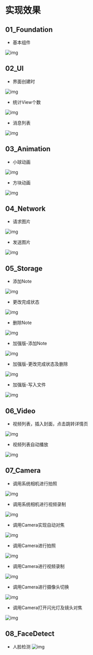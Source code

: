 # 实现效果

## 01_Foundation

* 基本组件

![img](././01_Foundation/pics/homework_20190118.gif)

## 02_UI

* 界面创建时

![img](./02_UI/pics/homework_exercise1_20190119.gif)

* 统计View个数

![img](./02_UI/pics/homework_exercise2_20190119.gif)

* 消息列表

![img](./02_UI/pics/homework_exercise3_20190119.gif)

## 03_Animation

* 小球动画

![img](./03_Animation/pics/homework_erercise1_20190121.gif)

* 方块动画

![img](./03_Animation/pics/homework_erercise1_20190121.gif)

## 04_Network

* 请求图片

![img](./04_Network/pics/chapter4_exercise1_20190122.gif)

* 发送图片

![img](./04_Network/pics/chapter4_exercise2_20190122.gif)

## 05_Storage

* 添加Note

![img](./05_Storage/pics/basic_homework_add_note.gif)

* 更改完成状态

![img](./05_Storage/pics/basic_homework_done_note.gif)

* 删除Note

![img](./05_Storage/pics/basic_homework_delete_note.gif)

* 加强版-添加Note

![img](./05_Storage/pics/enhanced_homework_add_note.gif)
    
* 加强版-更改完成状态及删除

![img](./05_Storage/pics/enhanced_homework_done_delete_note.gif)

* 加强版-写入文件

![img](./05_Storage/pics/enhanced_homework_write_file.gif)

## 06_Video

* 视频列表，插入封面，点击跳转详情页

![img](./06_Video/pics/homework_20190125_ShowVideos_And_Details.gif)

* 视频列表自动播放

![img](./06_Video/pics/homework_20190125_AutoDisplay.gif)


## 07_Camera

*  调用系统相机进行拍照

![img](./07_Camera/pics/homework_20190125_capturePhoto.gif)

*  调用系统相机进行视频录制

![img](./07_Camera/pics/homework_20190125_captureVideo.gif)
    
*  调用Camera实现自动对焦

![img](./07_Camera/pics/homework_20190125_autoFocus.gif)

*  调用Camera进行拍照

![img](./07_Camera/pics/homework_20190125_capturePhotoByCamera.gif)

*  调用Camera进行视频录制

![img](./07_Camera/pics/homework_20190125_captureVideoByCamera.gif)

*  调用Camera进行摄像头切换

![img](./07_Camera/pics/homework_20190125_ConvertCamera.gif)
    
*  调用Camera打开闪光灯及镜头对焦

![img](./07_Camera/pics/homework_20190125_FlASH_AND_ZOOM.gif)

## 08_FaceDetect

* 人脸检测
![img](./08_FaceDetect/pics/homework_20190126_facedetect.gif)

